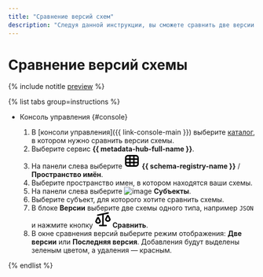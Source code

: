 ```yaml
---
title: "Сравнение версий схем"
description: "Следуя данной инструкции, вы сможете сравнить две версии схемы субъекта."
---
```


# Сравнение версий схемы

{% include notitle [preview](../../_includes/note-preview.md) %}

{% list tabs group=instructions %}

- Консоль управления {#console}
  
  1. В [консоли управления]({{ link-console-main }}) выберите [каталог](../../resource-manager/concepts/resources-hierarchy.md#folder), в котором нужно сравнить версии схемы.
  1. Выберите сервис **{{ metadata-hub-full-name }}**.
  1. Hа панели слева выберите ![image](../../_assets/console-icons/layout-cells.svg) **{{ schema-registry-name }}** / **Пространство имён**.
  1. Выберите пространство имен, в котором находятся ваши схемы.
  1. На панели слева выберите ![image](../../_assets/console-icons/layers-3-diagonal.svg) **Субъекты**.
  1. Выберите субъект, для которого хотите сравнить схемы.
  1. В блоке **Версии** выберите две схемы одного типа, например `JSON` и нажмите кнопку ![image](../../_assets/console-icons/scales-unbalanced.svg) **Сравнить**.
  1. В окне сравнения версий выберите режим отображения: **Две версии** или **Последняя версия**. Добавления будут выделены зеленым цветом, а удаления — красным. 

{% endlist %}
